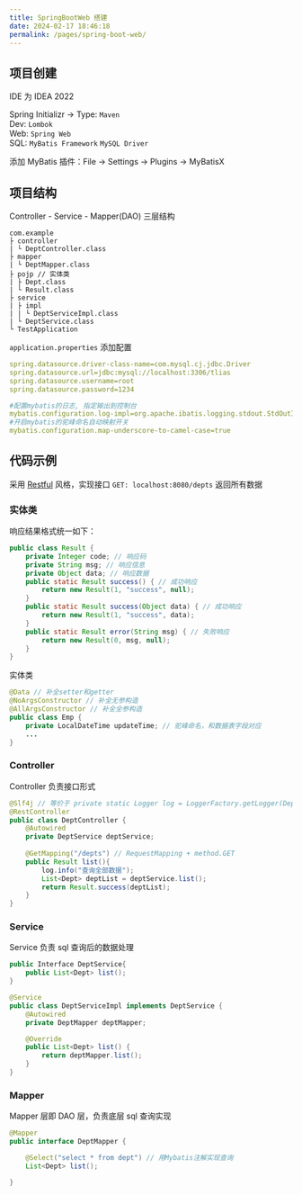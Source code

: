 ```yaml
---
title: SpringBootWeb 搭建
date: 2024-02-17 18:46:18
permalink: /pages/spring-boot-web/
---
```


## 项目创建

IDE 为 IDEA 2022

Spring Initializr -> Type: `Maven`  
Dev: `Lombok`  
Web: `Spring Web`  
SQL: `MyBatis Framework` `MySQL Driver`

添加 MyBatis 插件：File -> Settings -> Plugins -> MyBatisX

## 项目结构

Controller - Service - Mapper(DAO) 三层结构

```
com.example
├ controller
| └ DeptController.class
├ mapper
| └ DeptMapper.class
├ pojp // 实体类
| ├ Dept.class
| └ Result.class
├ service
| ├ impl
| | └ DeptServiceImpl.class
| └ DeptService.class
└ TestApplication
```

`application.properties` 添加配置

```yaml
spring.datasource.driver-class-name=com.mysql.cj.jdbc.Driver
spring.datasource.url=jdbc:mysql://localhost:3306/tlias
spring.datasource.username=root
spring.datasource.password=1234

#配置mybatis的日志, 指定输出到控制台
mybatis.configuration.log-impl=org.apache.ibatis.logging.stdout.StdOutImpl
#开启mybatis的驼峰命名自动映射开关 
mybatis.configuration.map-underscore-to-camel-case=true
```

## 代码示例

采用 [Restful](https://www.ruanyifeng.com/blog/2018/10/restful-api-best-practices.html) 风格，实现接口 `GET: localhost:8080/depts` 返回所有数据

### 实体类

响应结果格式统一如下：  
```java
public class Result {
	private Integer code; // 响应码
    private String msg; // 响应信息
  	private Object data; // 响应数据
  	public static Result success() { // 成功响应
      	return new Result(1, "success", null);
    }
    public static Result success(Object data) { // 成功响应
      	return new Result(1, "success", data);
    }
  	public static Result error(String msg) { // 失败响应
      	return new Result(0, msg, null);
    }
}
```

实体类
```java
@Data // 补全setter和getter
@NoArgsConstructor // 补全无参构造
@AllArgsConstructor // 补全全参构造
public class Emp {
    private LocalDateTime updateTime; // 驼峰命名，和数据表字段对应
  	...
}
```

### Controller

Controller 负责接口形式

```java
@Slf4j // 等价于 private static Logger log = LoggerFactory.getLogger(DeptController.class);
@RestController
public class DeptController {
    @Autowired
    private DeptService deptService;
  
    @GetMapping("/depts") // RequestMapping + method.GET
    public Result list(){
        log.info("查询全部数据");
        List<Dept> deptList = deptService.list();
        return Result.success(deptList);
    }
}
```

### Service 

Service 负责 sql 查询后的数据处理

```java
public Interface DeptService{
    public List<Dept> list();
}

@Service
public class DeptServiceImpl implements DeptService {
    @Autowired
    private DeptMapper deptMapper;

    @Override
    public List<Dept> list() {
        return deptMapper.list();
    }
}
```

### Mapper

Mapper 层即 DAO 层，负责底层 sql 查询实现

```java
@Mapper
public interface DeptMapper {

    @Select("select * from dept") // 用Mybatis注解实现查询
    List<Dept> list();

}
```